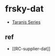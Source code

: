 
# frsky-dat

- [Taranis Series](https://www.frsky-rc.com/product-category/transmitters/taranis-series/)


## ref 

- [[RC-supplier-dat]]